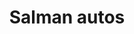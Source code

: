 ---
title: "Salman autos"
url: /karachi/salman-autos-karachi-1-548-block-1-liaquatabad-town-karachi-karachi-city-sindh-pakistan/
shop: car parts
---